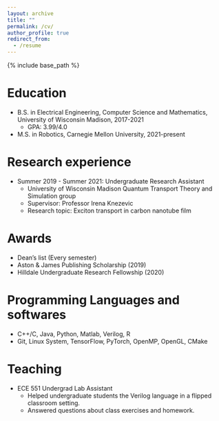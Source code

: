 ```yaml
---
layout: archive
title: ""
permalink: /cv/
author_profile: true
redirect_from:
  - /resume
---
```


{% include base_path %}

Education
======
* B.S. in Electrical Engineering, Computer Science and Mathematics, University of Wisconsin Madison, 2017-2021
  * GPA: 3.99/4.0 
* M.S. in Robotics, Carnegie Mellon University, 2021-present

Research experience
======
* Summer 2019 - Summer 2021: Undergraduate Research Assistant
  * University of Wisconsin Madison Quantum Transport Theory and Simulation group
  * Supervisor: Professor Irena Knezevic
  * Research topic: Exciton transport in carbon nanotube film
  
Awards
======
* Dean’s list (Every semester)
* Aston & James Publishing Scholarship (2019)
* Hilldale Undergraduate Research Fellowship (2020)


Programming Languages and softwares
======
* C++/C, Java, Python, Matlab, Verilog, R
* Git, Linux System, TensorFlow, PyTorch, OpenMP, OpenGL, CMake
  
Teaching
======
* ECE 551 Undergrad Lab Assistant
  * Helped undergraduate students the Verilog language in a flipped classroom setting.
  * Answered questions about class exercises and homework.

